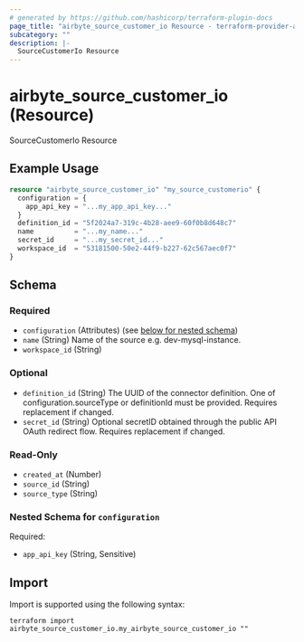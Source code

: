 ```yaml
---
# generated by https://github.com/hashicorp/terraform-plugin-docs
page_title: "airbyte_source_customer_io Resource - terraform-provider-airbyte"
subcategory: ""
description: |-
  SourceCustomerIo Resource
---
```


# airbyte_source_customer_io (Resource)

SourceCustomerIo Resource

## Example Usage

```terraform
resource "airbyte_source_customer_io" "my_source_customerio" {
  configuration = {
    app_api_key = "...my_app_api_key..."
  }
  definition_id = "5f2024a7-319c-4b28-aee9-60f0b8d648c7"
  name          = "...my_name..."
  secret_id     = "...my_secret_id..."
  workspace_id  = "53181500-50e2-44f9-b227-62c567aec0f7"
}
```

<!-- schema generated by tfplugindocs -->
## Schema

### Required

- `configuration` (Attributes) (see [below for nested schema](#nestedatt--configuration))
- `name` (String) Name of the source e.g. dev-mysql-instance.
- `workspace_id` (String)

### Optional

- `definition_id` (String) The UUID of the connector definition. One of configuration.sourceType or definitionId must be provided. Requires replacement if changed.
- `secret_id` (String) Optional secretID obtained through the public API OAuth redirect flow. Requires replacement if changed.

### Read-Only

- `created_at` (Number)
- `source_id` (String)
- `source_type` (String)

<a id="nestedatt--configuration"></a>
### Nested Schema for `configuration`

Required:

- `app_api_key` (String, Sensitive)

## Import

Import is supported using the following syntax:

```shell
terraform import airbyte_source_customer_io.my_airbyte_source_customer_io ""
```
